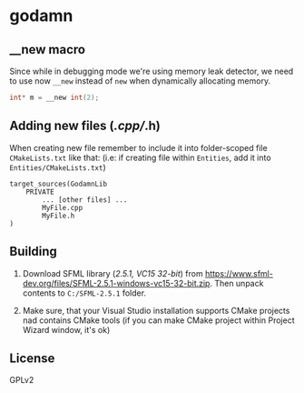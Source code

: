 # godamn

## __new macro

Since while in debugging mode we're using memory leak detector, we need to use 
now `__new` instead of `new` when dynamically allocating memory.

```c++
int* m = __new int(2);
```

## Adding new files (*.cpp/*.h)

When creating new file remember to include it into folder-scoped file `CMakeLists.txt` like that:
(i.e: if creating file within `Entities`, add it into `Entities/CMakeLists.txt`)

```make
target_sources(GodamnLib
    PRIVATE
        ... [other files] ...
        MyFile.cpp
        MyFile.h
)
```

## Building

1. Download SFML library (_2.5.1, VC15 32-bit_) from https://www.sfml-dev.org/files/SFML-2.5.1-windows-vc15-32-bit.zip.
Then unpack contents to `C:/SFML-2.5.1` folder.

2. Make sure, that your Visual Studio installation supports CMake projects nad contains CMake tools
(if you can make CMake project within Project Wizard window, it's ok)

## License

GPLv2
